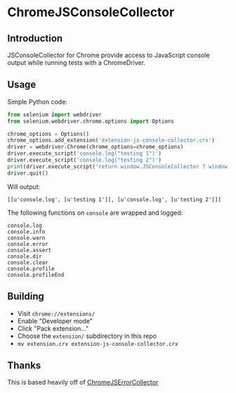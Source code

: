 ChromeJSConsoleCollector
==============

## Introduction
JSConsoleCollector for Chrome provide access to JavaScript console output while running tests with a ChromeDriver.

## Usage
Simple Python code:

```python
from selenium import webdriver
from selenium.webdriver.chrome.options import Options

chrome_options = Options()
chrome_options.add_extension('extension-js-console-collector.crx')
driver = webdriver.Chrome(chrome_options=chrome_options)
driver.execute_script('console.log("testing 1")')
driver.execute_script('console.log("testing 2")')
print(driver.execute_script('return window.JSConsoleCollector ? window.JSConsoleCollector.pump() : []')) 
driver.quit()
```
Will output:

```
[[u'console.log', [u'testing 1']], [u'console.log', [u'testing 2']]]
```

The following functions on `console` are wrapped and logged:

```
console.log
console.info
console.warn
console.error
console.assert
console.dir
console.clear
console.profile
console.profileEnd
```

## Building

* Visit `chrome://extensions/`
* Enable "Developer mode"
* Click "Pack extension..."
* Choose the `extension/` subdirectory in this repo
* `mv extension.crx extension-js-console-collector.crx`

## Thanks

This is based heavily off of [ChromeJSErrorCollector](https://github.com/dharrya/ChromeJSErrorCollector)
